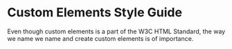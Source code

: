 # Custom Elements Style Guide

Even though custom elements is a part of the W3C HTML Standard, the way we name we name and create custom elements is of importance.

